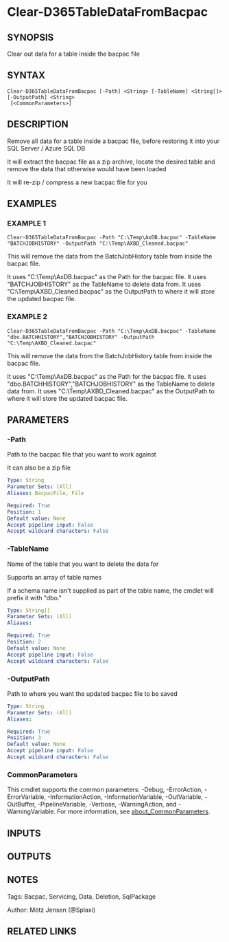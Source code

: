 ﻿---
external help file: d365fo.tools-help.xml
Module Name: d365fo.tools
online version:
schema: 2.0.0
---

# Clear-D365TableDataFromBacpac

## SYNOPSIS
Clear out data for a table inside the bacpac file

## SYNTAX

```
Clear-D365TableDataFromBacpac [-Path] <String> [-TableName] <String[]> [-OutputPath] <String>
 [<CommonParameters>]
```

## DESCRIPTION
Remove all data for a table inside a bacpac file, before restoring it into your SQL Server / Azure SQL DB

It will extract the bacpac file as a zip archive, locate the desired table and remove the data that otherwise would have been loaded

It will re-zip / compress a new bacpac file for you

## EXAMPLES

### EXAMPLE 1
```
Clear-D365TableDataFromBacpac -Path "C:\Temp\AxDB.bacpac" -TableName "BATCHJOBHISTORY" -OutputPath "C:\Temp\AXBD_Cleaned.bacpac"
```

This will remove the data from the BatchJobHistory table from inside the bacpac file.

It uses "C:\Temp\AxDB.bacpac" as the Path for the bacpac file.
It uses "BATCHJOBHISTORY" as the TableName to delete data from.
It uses "C:\Temp\AXBD_Cleaned.bacpac" as the OutputPath to where it will store the updated bacpac file.

### EXAMPLE 2
```
Clear-D365TableDataFromBacpac -Path "C:\Temp\AxDB.bacpac" -TableName "dbo.BATCHHISTORY","BATCHJOBHISTORY" -OutputPath "C:\Temp\AXBD_Cleaned.bacpac"
```

This will remove the data from the BatchJobHistory table from inside the bacpac file.

It uses "C:\Temp\AxDB.bacpac" as the Path for the bacpac file.
It uses "dbo.BATCHHISTORY","BATCHJOBHISTORY" as the TableName to delete data from.
It uses "C:\Temp\AXBD_Cleaned.bacpac" as the OutputPath to where it will store the updated bacpac file.

## PARAMETERS

### -Path
Path to the bacpac file that you want to work against

It can also be a zip file

```yaml
Type: String
Parameter Sets: (All)
Aliases: BacpacFile, File

Required: True
Position: 1
Default value: None
Accept pipeline input: False
Accept wildcard characters: False
```

### -TableName
Name of the table that you want to delete the data for

Supports an array of table names

If a schema name isn't supplied as part of the table name, the cmdlet will prefix it with "dbo."

```yaml
Type: String[]
Parameter Sets: (All)
Aliases:

Required: True
Position: 2
Default value: None
Accept pipeline input: False
Accept wildcard characters: False
```

### -OutputPath
Path to where you want the updated bacpac file to be saved

```yaml
Type: String
Parameter Sets: (All)
Aliases:

Required: True
Position: 3
Default value: None
Accept pipeline input: False
Accept wildcard characters: False
```

### CommonParameters
This cmdlet supports the common parameters: -Debug, -ErrorAction, -ErrorVariable, -InformationAction, -InformationVariable, -OutVariable, -OutBuffer, -PipelineVariable, -Verbose, -WarningAction, and -WarningVariable. For more information, see [about_CommonParameters](http://go.microsoft.com/fwlink/?LinkID=113216).

## INPUTS

## OUTPUTS

## NOTES
Tags: Bacpac, Servicing, Data, Deletion, SqlPackage

Author: Mötz Jensen (@Splaxi)

## RELATED LINKS
